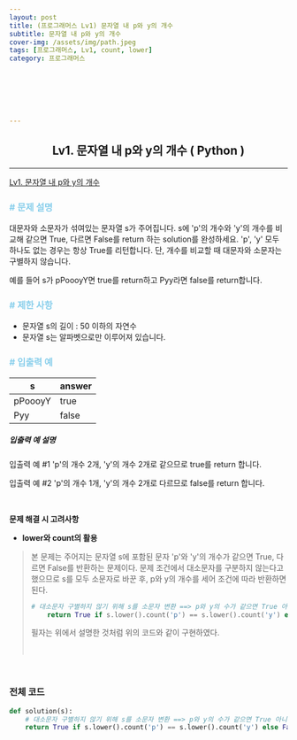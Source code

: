 ```yaml
---
layout: post
title: (프로그래머스 Lv1) 문자열 내 p와 y의 개수
subtitle: 문자열 내 p와 y의 개수
cover-img: /assets/img/path.jpeg
tags: [프로그래머스, Lv1, count, lower]
category: 프로그래머스







---
```


<center>
  <h2>
    Lv1. 문자열 내 p와 y의 개수 ( Python )
  </h2>
</center>

------

[Lv1. 문자열 내 p와 y의 개수](https://programmers.co.kr/learn/courses/30/lessons/12916)

### <span style="color:skyblue"># 문제 설명</span>

대문자와 소문자가 섞여있는 문자열 s가 주어집니다. s에 'p'의 개수와 'y'의 개수를 비교해 같으면 True, 다르면 False를 return 하는 solution를 완성하세요. 'p', 'y' 모두 하나도 없는 경우는 항상 True를 리턴합니다. 단, 개수를 비교할 때 대문자와 소문자는 구별하지 않습니다.

예를 들어 s가 pPoooyY면 true를 return하고 Pyy라면 false를 return합니다.

### <span style="color:skyblue"># 제한 사항</span>

- 문자열 s의 길이 : 50 이하의 자연수
- 문자열 s는 알파벳으로만 이루어져 있습니다.

### <span style="color:skyblue"># 입출력 예</span>

| s       | answer |
| ------- | ------ |
| pPoooyY | true   |
| Pyy     | false  |

##### 입출력 예 설명

입출력 예 #1
'p'의 개수 2개, 'y'의 개수 2개로 같으므로 true를 return 합니다.

입출력 예 #2
'p'의 개수 1개, 'y'의 개수 2개로 다르므로 false를 return 합니다.

<br>

 **문제 해결 시 고려사항**

- **lower와 count의 활용**

>  본 문제는 주어지는 문자열 s에 포함된 문자 'p'와 'y'의 개수가 같으면 True, 다르면 False를 반환하는 문제이다. 문제 조건에서 대소문자를 구분하지 않는다고 했으므로 s를 모두 소문자로 바꾼 후, p와 y의 개수를 세어 조건에 따라 반환하면 된다.
>
>  ```python
>  # 대소문자 구별하지 않기 위해 s를 소문자 변환 ==> p와 y의 수가 같으면 True 아니면 False
>      return True if s.lower().count('p') == s.lower().count('y') else False
>  ```
>
>  필자는 위에서 설명한 것처럼 위의 코드와 같이 구현하였다.
>
>  <br>

<br>

### 전체 코드

```python
def solution(s):
    # 대소문자 구별하지 않기 위해 s를 소문자 변환 ==> p와 y의 수가 같으면 True 아니면 False
    return True if s.lower().count('p') == s.lower().count('y') else False
```

